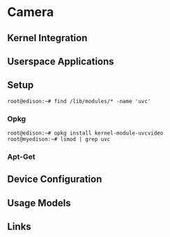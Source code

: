 Camera
==

## Kernel Integration
## Userspace Applications
## Setup

    root@edison:~# find /lib/modules/* -name 'uvc'

### Opkg

    root@edison:~# opkg install kernel-module-uvcvideo
    root@myedison:~# lsmod | grep uvc

### Apt-Get

## Device Configuration
## Usage Models
## Links
